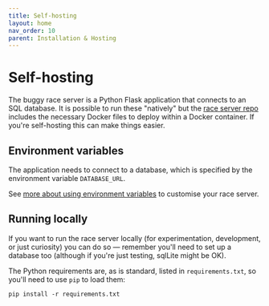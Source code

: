 ```yaml
---
title: Self-hosting
layout: home
nav_order: 10
parent: Installation & Hosting
---
```



# Self-hosting

The buggy race server is a Python Flask application that connects to an SQL
database. It is possible to run these "natively" but the [race server
repo](https://github.com/buggyrace/buggy-race-server) includes the necessary
Docker files to deploy within a Docker container. If you're self-hosting this
can make things easier.

## Environment variables

The application needs to connect to a database, which is specified by the
environment variable `DATABASE_URL`.

See [more about using environment variables](../customising/env) to customise
your race server.


## Running locally

If you want to run the race server locally (for experimentation, development,
or just curiosity) you can do so — remember you'll need to set up a database
too (although if you're just testing, sqlLite might be OK).

The Python requirements are, as is standard, listed in `requirements.txt`, so
you'll need to use `pip` to load them:

    pip install -r requirements.txt


